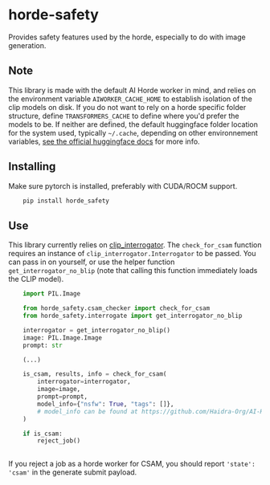 # horde-safety
Provides safety features used by the horde, especially to do with image generation.

## Note

This library is made with the default AI Horde worker in mind, and relies on the environment variable `AIWORKER_CACHE_HOME` to establish isolation of the clip models on disk. If you do not want to rely on a horde specific folder structure, define `TRANSFORMERS_CACHE` to define where you'd prefer the models to be. If neither are defined, the default huggingface folder location for the system used, typically `~/.cache`, depending on other environnement variables, [see the official huggingface docs](https://huggingface.co/docs/transformers/installation#cache-setup) for more info.

## Installing

Make sure pytorch is installed, preferably with CUDA/ROCM support.

```bash
    pip install horde_safety
```

## Use

This library currently relies on [clip_interrogator](https://github.com/pharmapsychotic/clip-interrogator). The `check_for_csam` function requires an instance of `clip_interrogator.Interrogator` to be passed. You can pass in on yourself, or use the helper function `get_interrogator_no_blip` (note that calling this function immediately loads the CLIP model).

```python
    import PIL.Image

    from horde_safety.csam_checker import check_for_csam
    from horde_safety.interrogate import get_interrogator_no_blip

    interrogator = get_interrogator_no_blip()
    image: PIL.Image.Image
    prompt: str

    (...)

    is_csam, results, info = check_for_csam(
        interrogator=interrogator,
        image=image,
        prompt=prompt,
        model_info={"nsfw": True, "tags": []}, 
        # model_info can be found at https://github.com/Haidra-Org/AI-Horde-image-model-reference/
    )

    if is_csam:
        reject_job()
        
```

If you reject a job as a horde worker for CSAM, you should report `'state': 'csam'` in the generate submit payload.